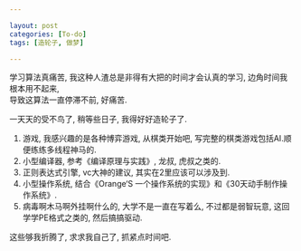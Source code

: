 ```yaml
---

layout: post
categories: [To-do]
tags: [造轮子, 做梦]

---
```


学习算法真痛苦, 我这种人渣总是非得有大把的时间才会认真的学习, 边角时间我根本用不起来,   
导致这算法一直停滞不前, 好痛苦.  

一天天的受不鸟了, 稍等些日子, 我得好好造轮子了.  

1. 游戏, 我感兴趣的是各种博弈游戏, 从棋类开始吧, 写完整的棋类游戏包括AI.顺便练练多线程神马的.  
2. 小型编译器, 参考《编译原理与实践》, 龙叔, 虎叔之类的.  
3. 正则表达式引擎, vc大神的建议, 其实在2里应该可以涉及到.  
3. 小型操作系统, 结合《Orange‘S 一个操作系统的实现》和《30天动手制作操作系统》.  
4. 病毒啊木马啊外挂啊什么的, 大学不是一直在写着么, 不过都是弱智玩意, 这回学学PE格式之类的, 然后搞搞驱动.  

这些够我折腾了, 求求我自己了, 抓紧点时间吧.
